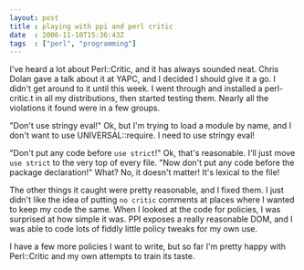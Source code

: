 ```yaml
---
layout: post
title : playing with ppi and perl critic
date  : 2006-11-10T15:36:43Z
tags  : ["perl", "programming"]
---
```

I've heard a lot about Perl::Critic, and it has always sounded neat.  Chris
Dolan gave a talk about it at YAPC, and I decided I should give it a go.  I
didn't get around to it until this week.  I went through and installed a
perl-critic.t in all my distributions, then started testing them.  Nearly all
the violations it found were in a few groups.

"Don't use stringy eval!"  Ok, but I'm trying to load a module by name, and I
don't want to use UNIVERSAL::require.  I need to use stringy eval!

"Don't put any code before `use strict`!"  Ok, that's reasonable.  I'll just
move `use strict` to the very top of every file.  "Now don't put any code
before the package declaration!"  What?  No, it doesn't matter!  It's lexical
to the file!

The other things it caught were pretty reasonable, and I fixed them.  I just
didn't like the idea of putting `no critic` comments at places where I wanted
to keep my code the same.  When I looked at the code for policies, I was
surprised at how simple it was.  PPI exposes a really reasonable DOM, and I was
able to code lots of fiddly little policy tweaks for my own use.

I have a few more policies I want to write, but so far I'm pretty happy with
Perl::Critic and my own attempts to train its taste.


